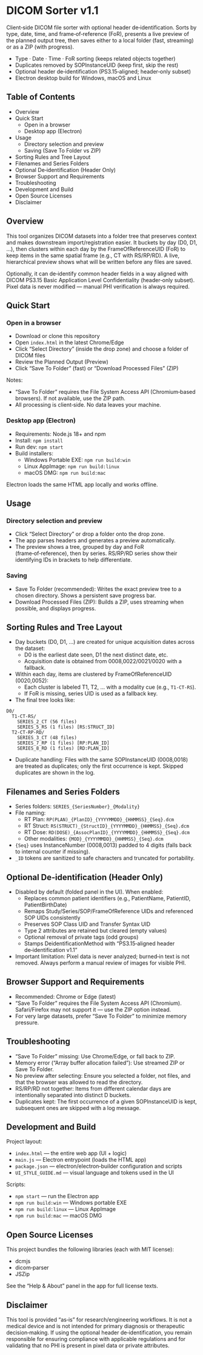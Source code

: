 # DICOM Sorter v1.1

Client‑side DICOM file sorter with optional header de‑identification. Sorts by type, date, time, and frame‑of‑reference (FoR), presents a live preview of the planned output tree, then saves either to a local folder (fast, streaming) or as a ZIP (with progress).

- Type · Date · Time · FoR sorting (keeps related objects together)
- Duplicates removed by SOPInstanceUID (keep first, skip the rest)
- Optional header de‑identification (PS3.15‑aligned; header‑only subset)
- Electron desktop build for Windows, macOS and Linux


## Table of Contents

- Overview
- Quick Start
  - Open in a browser
  - Desktop app (Electron)
- Usage
  - Directory selection and preview
  - Saving (Save To Folder vs ZIP)
- Sorting Rules and Tree Layout
- Filenames and Series Folders
- Optional De‑identification (Header Only)
- Browser Support and Requirements
- Troubleshooting
- Development and Build
- Open Source Licenses
- Disclaimer


## Overview

This tool organizes DICOM datasets into a folder tree that preserves context and makes downstream import/registration easier. It buckets by day (D0, D1, …), then clusters within each day by the FrameOfReferenceUID (FoR) to keep items in the same spatial frame (e.g., CT with RS/RP/RD). A live, hierarchical preview shows what will be written before any files are saved.

Optionally, it can de‑identify common header fields in a way aligned with DICOM PS3.15 Basic Application Level Confidentiality (header‑only subset). Pixel data is never modified — manual PHI verification is always required.


## Quick Start

### Open in a browser

- Download or clone this repository
- Open `index.html` in the latest Chrome/Edge
- Click “Select Directory” (inside the drop zone) and choose a folder of DICOM files
- Review the Planned Output (Preview)
- Click “Save To Folder” (fast) or “Download Processed Files” (ZIP)

Notes:
- “Save To Folder” requires the File System Access API (Chromium‑based browsers). If not available, use the ZIP path.
- All processing is client‑side. No data leaves your machine.

### Desktop app (Electron)

- Requirements: Node.js 18+ and npm
- Install: `npm install`
- Run dev: `npm start`
- Build installers:
  - Windows Portable EXE: `npm run build:win`
  - Linux AppImage: `npm run build:linux`
  - macOS DMG: `npm run build:mac`

Electron loads the same HTML app locally and works offline.


## Usage

### Directory selection and preview

- Click “Select Directory” or drop a folder onto the drop zone.
- The app parses headers and generates a preview automatically.
- The preview shows a tree, grouped by day and FoR (frame‑of‑reference), then by series. RS/RP/RD series show their identifying IDs in brackets to help differentiate.

### Saving

- Save To Folder (recommended): Writes the exact preview tree to a chosen directory. Shows a persistent save progress bar.
- Download Processed Files (ZIP): Builds a ZIP, uses streaming when possible, and displays progress.


## Sorting Rules and Tree Layout

- Day buckets (D0, D1, …) are created for unique acquisition dates across the dataset:
  - D0 is the earliest date seen, D1 the next distinct date, etc.
  - Acquisition date is obtained from 0008,0022/0021/0020 with a fallback.
- Within each day, items are clustered by FrameOfReferenceUID (0020,0052):
  - Each cluster is labeled T1, T2, … with a modality cue (e.g., `T1-CT-RS`).
  - If FoR is missing, series UID is used as a fallback key.
- The final tree looks like:

```
D0/
  T1-CT-RS/
    SERIES_2_CT (56 files)
    SERIES_5_RS (1 files) [RS:STRUCT_ID]
  T2-CT-RP-RD/
    SERIES_3_CT (48 files)
    SERIES_7_RP (1 files) [RP:PLAN_ID]
    SERIES_8_RD (1 files) [RD:PLAN_ID]
```

- Duplicate handling: Files with the same SOPInstanceUID (0008,0018) are treated as duplicates; only the first occurrence is kept. Skipped duplicates are shown in the log.


## Filenames and Series Folders

- Series folders: `SERIES_{SeriesNumber}_{Modality}`
- File naming:
  - RT Plan: `RP(PLAN)_{PlanID}_{YYYYMMDD}_{HHMMSS}_{Seq}.dcm`
  - RT Struct: `RS(STRUCT)_{StructID}_{YYYYMMDD}_{HHMMSS}_{Seq}.dcm`
  - RT Dose: `RD(DOSE)_{AssocPlanID}_{YYYYMMDD}_{HHMMSS}_{Seq}.dcm`
  - Other modalities: `{MOD}_{YYYYMMDD}_{HHMMSS}_{Seq}.dcm`
- `{Seq}` uses InstanceNumber (0008,0013) padded to 4 digits (falls back to internal counter if missing).
- `_ID` tokens are sanitized to safe characters and truncated for portability.


## Optional De‑identification (Header Only)

- Disabled by default (folded panel in the UI). When enabled:
  - Replaces common patient identifiers (e.g., PatientName, PatientID, PatientBirthDate)
  - Remaps Study/Series/SOP/FrameOfReference UIDs and referenced SOP UIDs consistently
  - Preserves SOP Class UID and Transfer Syntax UID
  - Type 2 attributes are retained but cleared (empty values)
  - Optional removal of private tags (odd groups)
  - Stamps DeidentificationMethod with “PS3.15‑aligned header de‑identification v1.1”
- Important limitation: Pixel data is never analyzed; burned‑in text is not removed. Always perform a manual review of images for visible PHI.


## Browser Support and Requirements

- Recommended: Chrome or Edge (latest)
- “Save To Folder” requires the File System Access API (Chromium). Safari/Firefox may not support it — use the ZIP option instead.
- For very large datasets, prefer “Save To Folder” to minimize memory pressure.


## Troubleshooting

- “Save To Folder” missing: Use Chrome/Edge, or fall back to ZIP.
- Memory error (“Array buffer allocation failed”): Use streamed ZIP or Save To Folder.
- No preview after selecting: Ensure you selected a folder, not files, and that the browser was allowed to read the directory.
- RS/RP/RD not together: Items from different calendar days are intentionally separated into distinct D buckets.
- Duplicates kept: The first occurrence of a given SOPInstanceUID is kept, subsequent ones are skipped with a log message.


## Development and Build

Project layout:

- `index.html` — the entire web app (UI + logic)
- `main.js` — Electron entrypoint (loads the HTML app)
- `package.json` — electron/electron‑builder configuration and scripts
- `UI_STYLE_GUIDE.md` — visual language and tokens used in the UI

Scripts:

- `npm start` — run the Electron app
- `npm run build:win` — Windows portable EXE
- `npm run build:linux` — Linux AppImage
- `npm run build:mac` — macOS DMG


## Open Source Licenses

This project bundles the following libraries (each with MIT license):

- dcmjs
- dicom‑parser
- JSZip

See the “Help & About” panel in the app for full license texts.


## Disclaimer

This tool is provided “as‑is” for research/engineering workflows. It is not a medical device and is not intended for primary diagnosis or therapeutic decision‑making. If using the optional header de‑identification, you remain responsible for ensuring compliance with applicable regulations and for validating that no PHI is present in pixel data or private attributes.
